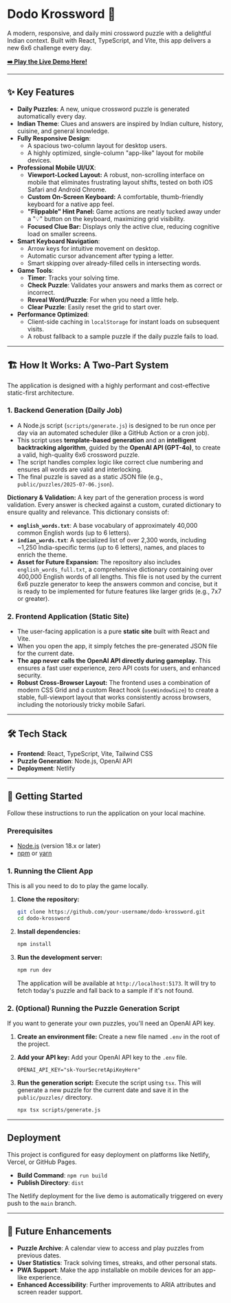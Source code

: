 # Dodo Krossword 🦤

A modern, responsive, and daily mini crossword puzzle with a delightful Indian context. Built with React, TypeScript, and Vite, this app delivers a new 6x6 challenge every day.

**[➡️ Play the Live Demo Here!](https://dodo-krossword.netlify.app/)**

---

## ✨ Key Features

- **Daily Puzzles**: A new, unique crossword puzzle is generated automatically every day.
- **Indian Theme**: Clues and answers are inspired by Indian culture, history, cuisine, and general knowledge.
- **Fully Responsive Design**:
  - A spacious two-column layout for desktop users.
  - A highly optimized, single-column "app-like" layout for mobile devices.
- **Professional Mobile UI/UX**:
  - **Viewport-Locked Layout:** A robust, non-scrolling interface on mobile that eliminates frustrating layout shifts, tested on both iOS Safari and Android Chrome.
  - **Custom On-Screen Keyboard:** A comfortable, thumb-friendly keyboard for a native app feel.
  - **"Flippable" Hint Panel:** Game actions are neatly tucked away under a "💡" button on the keyboard, maximizing grid visibility.
  - **Focused Clue Bar:** Displays only the active clue, reducing cognitive load on smaller screens.
- **Smart Keyboard Navigation**:
  - Arrow keys for intuitive movement on desktop.
  - Automatic cursor advancement after typing a letter.
  - Smart skipping over already-filled cells in intersecting words.
- **Game Tools**:
  - **Timer**: Tracks your solving time.
  - **Check Puzzle**: Validates your answers and marks them as correct or incorrect.
  - **Reveal Word/Puzzle**: For when you need a little help.
  - **Clear Puzzle**: Easily reset the grid to start over.
- **Performance Optimized**:
  - Client-side caching in `localStorage` for instant loads on subsequent visits.
  - A robust fallback to a sample puzzle if the daily puzzle fails to load.

---

## 🏗️ How It Works: A Two-Part System

The application is designed with a highly performant and cost-effective static-first architecture.

### 1. Backend Generation (Daily Job)

- A Node.js script (`scripts/generate.js`) is designed to be run once per day via an automated scheduler (like a GitHub Action or a cron job).
- This script uses **template-based generation** and an **intelligent backtracking algorithm**, guided by the **OpenAI API (GPT-4o)**, to create a valid, high-quality 6x6 crossword puzzle.
- The script handles complex logic like correct clue numbering and ensures all words are valid and interlocking.
- The final puzzle is saved as a static JSON file (e.g., `public/puzzles/2025-07-06.json`).

**Dictionary & Validation:**
A key part of the generation process is word validation. Every answer is checked against a custom, curated dictionary to ensure quality and relevance. This dictionary consists of:

- **`english_words.txt`**: A base vocabulary of approximately 40,000 common English words (up to 6 letters).
- **`indian_words.txt`**: A specialized list of over 2,300 words, including ~1,250 India-specific terms (up to 6 letters), names, and places to enrich the theme.
- **Asset for Future Expansion:** The repository also includes `english_words_full.txt`, a comprehensive dictionary containing over 400,000 English words of all lengths. This file is not used by the current 6x6 puzzle generator to keep the answers common and concise, but it is ready to be implemented for future features like larger grids (e.g., 7x7 or greater).

### 2. Frontend Application (Static Site)

- The user-facing application is a pure **static site** built with React and Vite.
- When you open the app, it simply fetches the pre-generated JSON file for the current date.
- **The app never calls the OpenAI API directly during gameplay.** This ensures a fast user experience, zero API costs for users, and enhanced security.
- **Robust Cross-Browser Layout:** The frontend uses a combination of modern CSS Grid and a custom React hook (`useWindowSize`) to create a stable, full-viewport layout that works consistently across browsers, including the notoriously tricky mobile Safari.

---

## 🛠️ Tech Stack

- **Frontend**: React, TypeScript, Vite, Tailwind CSS
- **Puzzle Generation**: Node.js, OpenAI API
- **Deployment**: Netlify

---

## 🚀 Getting Started

Follow these instructions to run the application on your local machine.

### Prerequisites

- [Node.js](https://nodejs.org/) (version 18.x or later)
- [npm](https://www.npmjs.com/) or [yarn](https://yarnpkg.com/)

### 1. Running the Client App

This is all you need to do to play the game locally.

1.  **Clone the repository:**

    ```bash
    git clone https://github.com/your-username/dodo-krossword.git
    cd dodo-krossword
    ```

2.  **Install dependencies:**

    ```bash
    npm install
    ```

3.  **Run the development server:**
    ```bash
    npm run dev
    ```
    The application will be available at `http://localhost:5173`. It will try to fetch today's puzzle and fall back to a sample if it's not found.

### 2. (Optional) Running the Puzzle Generation Script

If you want to generate your own puzzles, you'll need an OpenAI API key.

1.  **Create an environment file:**
    Create a new file named `.env` in the root of the project.

2.  **Add your API key:**
    Add your OpenAI API key to the `.env` file.

    ```env
    OPENAI_API_KEY="sk-YourSecretApiKeyHere"
    ```

3.  **Run the generation script:**
    Execute the script using `tsx`. This will generate a new puzzle for the current date and save it in the `public/puzzles/` directory.
    ```bash
    npx tsx scripts/generate.js
    ```

---

## Deployment

This project is configured for easy deployment on platforms like Netlify, Vercel, or GitHub Pages.

- **Build Command**: `npm run build`
- **Publish Directory**: `dist`

The Netlify deployment for the live demo is automatically triggered on every push to the `main` branch.

---

## 🔮 Future Enhancements

- **Puzzle Archive**: A calendar view to access and play puzzles from previous dates.
- **User Statistics**: Track solving times, streaks, and other personal stats.
- **PWA Support**: Make the app installable on mobile devices for an app-like experience.
- **Enhanced Accessibility**: Further improvements to ARIA attributes and screen reader support.
